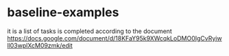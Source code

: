 # baseline-examples

it is a list of tasks is completed according to the document https://docs.google.com/document/d/18KFaY95k9XWcqkLoDMO0IgCvRyiwll03wplXcM09zmk/edit
